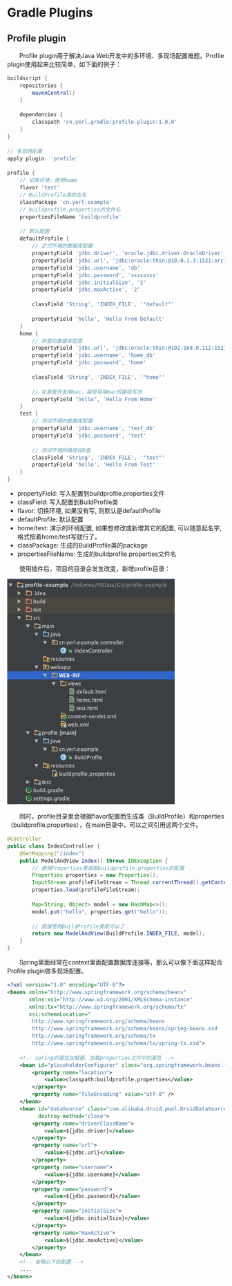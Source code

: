 # Gradle Plugins

## Profile plugin
　　Profile plugin用于解决Java Web开发中的多环境、多现场配置难题。Profile plugin使用起来比较简单，如下面的例子：

```groovy
buildscript {
    repositories {
        mavenCentral()
    }

    dependencies {
        classpath 'cn.yerl.gradle:profile-plugin:1.0.0'
    }
}

// 多现场配置
apply plugin: 'profile'

profile {
    // 切换环境，使用home
    flavor 'test'
    // BuildProfile类的包名
    classPackage 'cn.yerl.example'
    // buildprofile.properties的文件名
    propertiesFileName 'buildprofile'

    // 默认配置
    defaultProfile {
        // 正式环境的数据库配置
        propertyField 'jdbc.driver', 'oracle.jdbc.driver.OracleDriver'
        propertyField 'jdbc.url', 'jdbc:oracle:thin:@10.0.1.3:1521:orcl'
        propertyField 'jdbc.username', 'db'
        propertyField 'jdbc.password', 'xxxxxxxx'
        propertyField 'jdbc.initialSize', '2'
        propertyField 'jdbc.maxActive', '2'
        
        classField 'String', 'INDEX_FILE', '"default"'

        propertyField 'hello', 'Hello From Default'
    }
    home {
        // 家里的数据库配置
        propertyField 'jdbc.url', 'jdbc:oracle:thin:@192.168.0.112:1521:orcl'
        propertyField 'jdbc.username', 'home_db'
        propertyField 'jdbc.password', 'home'
        
        classField 'String', 'INDEX_FILE', '"home"'

        // 在家里开发用mac，路径采用mac的路径写法
        propertyField "hello", 'Hello From Home'
    }
    test {
        // 测试环境的数据库配置
        propertyField 'jdbc.username', 'test_db'
        propertyField 'jdbc.password', 'test'
        
        // 测试环境的路径在D盘
        classField 'String', 'INDEX_FILE', '"test"'
        propertyField 'hello', 'Hello From Test'
    }
}
```

- propertyField: 写入配置到buildprofile.properties文件
- classField: 写入配置到BuildProfile类
- flavor: 切换环境, 如果没有写, 则默认是defaultProfile
- defaultProfile: 默认配置
- home/test: 演示的环境配置, 如果想修改或新增其它的配置, 可以随意起名字, 格式按着home/test写就行了。
- classPackage: 生成的BuildProfile类的package
- propertiesFileName: 生成的buildprofile.properties文件名


　　使用插件后，项目的目录会发生改变，新增profile目录：

![](assets/project-structure.png)

　　同时，profile目录里会根据flavor配置而生成类（BuildProfile）和properties（buildprofile.properties），在main目录中，可以之间引用这两个文件。

```java
@Controller
public class IndexController {
    @GetMapping("/index")
    public ModelAndView index() throws IOException {
        // 使用Properties类读取buildprofile.properties的配置
        Properties properties = new Properties();
        InputStream profileFileStream = Thread.currentThread().getContextClassLoader().getResourceAsStream("buildprofile.properties");
        properties.load(profileFileStream);

        Map<String, Object> model = new HashMap<>();
        model.put("hello", properties.get("hello"));

        // 直接使用BuildProfile类就可以了
        return new ModelAndView(BuildProfile.INDEX_FILE, model);
    }
}
```
　　Spring里面经常在context里面配置数据库连接等，那么可以像下面这样配合Profile plugin做多现场配置。

```xml
<?xml version="1.0" encoding="UTF-8"?>
<beans xmlns="http://www.springframework.org/schema/beans"
       xmlns:xsi="http://www.w3.org/2001/XMLSchema-instance"
       xmlns:tx="http://www.springframework.org/schema/tx"
       xsi:schemaLocation="
        http://www.springframework.org/schema/beans
        http://www.springframework.org/schema/beans/spring-beans.xsd
        http://www.springframework.org/schema/tx
        http://www.springframework.org/schema/tx/spring-tx.xsd">

    <!-- spring的属性加载器，加载properties文件中的属性 -->
    <bean id="placeholderConfigurer" class="org.springframework.beans.factory.config.PropertyPlaceholderConfigurer">
        <property name="location">
            <value>classpath:buildprofile.properties</value>
        </property>
        <property name="fileEncoding" value="utf-8" />
    </bean>
    <bean id="dataSource" class="com.alibaba.druid.pool.DruidDataSource"
          destroy-method="close">
        <property name="driverClassName">
            <value>${jdbc.driver}</value>
        </property>
        <property name="url">
            <value>${jdbc.url}</value>
        </property>
        <property name="username">
            <value>${jdbc.username}</value>
        </property>
        <property name="password">
            <value>${jdbc.password}</value>
        </property>
        <property name="initialSize">
            <value>${jdbc.initialSize}</value>
        </property>
        <property name="maxActive">
            <value>${jdbc.maxActive}</value>
        </property>
    </bean>
    <!-- 省略以下的配置 -->
    ....
</beans>
```